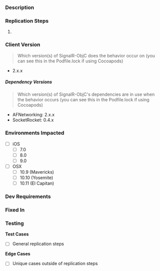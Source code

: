 ### Description

### Replication Steps
1. 

### Client Version
> Which version(s) of SignalR-ObjC does the behavior occur on (you can see this in the Podfile.lock if using Cocoapods)

* 2.x.x

##### Dependency Versions
> Which version(s) of SignalR-ObjC's dependencies are in use when the behavior occurs (you can see this in the Podfile.lock if using Cocoapods)

* AFNetworking: 2.x.x
* SocketRocket: 0.4.x

### Environments Impacted
 - [ ] iOS 
     - [ ] 7.0
     - [ ] 8.0
     - [ ] 9.0
 - [ ] OSX 
    - [ ] 10.9 (Mavericks)
    - [ ] 10.10 (Yosemite)
    - [ ] 10.11 (El Capitan)

### Dev Requirements

### Fixed In

### Testing

**Test Cases**
 - [ ] General replication steps

**Edge Cases**
 - [ ] Unique cases outside of replication steps
